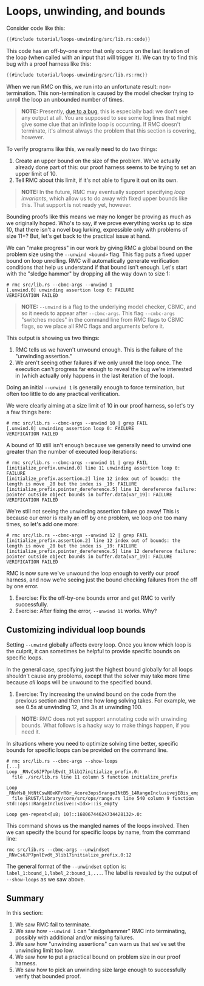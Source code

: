 # Loops, unwinding, and bounds

Consider code like this:

```rust
{{#include tutorial/loops-unwinding/src/lib.rs:code}}
```

This code has an off-by-one error that only occurs on the last iteration of the loop (when called with an input that will trigger it).
We can try to find this bug with a proof harness like this:

```rust
{{#include tutorial/loops-unwinding/src/lib.rs:rmc}}
```

When we run RMC on this, we run into an unfortunate result: non-termination.
This non-termination is caused by the model checker trying to unroll the loop an unbounded number of times.

> **NOTE:** Presently, [due to a bug](https://github.com/model-checking/rmc/issues/493), this is especially bad: we don't see any output at all.
> You are supposed to see some log lines that might give some clue that an infinite loop is occurring.
> If RMC doesn't terminate, it's almost always the problem that this section is covering, however.

To verify programs like this, we really need to do two things:

1. Create an upper bound on the size of the problem.
We've actually already done part of this: our proof harness seems to be trying to set an upper limit of 10.
2. Tell RMC about this limit, if it's not able to figure it out on its own.

> **NOTE:** In the future, RMC may eventually support specifying _loop invariants_, which allow us to do away with fixed upper bounds like this.
> That support is not ready yet, however.

Bounding proofs like this means we may no longer be proving as much as we originally hoped.
Who's to say, if we prove everything works up to size 10, that there isn't a novel bug lurking, expressible only with problems of size 11+?
But, let's get back to the practical issue at hand.

We can "make progress" in our work by giving RMC a global bound on the problem size using the `--unwind <bound>` flag.
This flag puts a fixed upper bound on loop unrolling.
RMC will automatically generate verification conditions that help us understand if that bound isn't enough.
Let's start with the "sledge hammer" by dropping all the way down to size 1:

```
# rmc src/lib.rs --cbmc-args --unwind 1
[.unwind.0] unwinding assertion loop 0: FAILURE
VERIFICATION FAILED
```

> **NOTE:** `--unwind` is a flag to the underlying model checker, CBMC, and so it needs to appear after `--cbmc-args`.
> This flag `--cmbc-args` "switches modes" in the command line from RMC flags to CBMC flags, so we place all RMC flags and arguments before it.

This output is showing us two things:

1. RMC tells us we haven't unwound enough. This is the failure of the "unwinding assertion."
2. We aren't seeing other failures if we only unroll the loop once.
The execution can't progress far enough to reveal the bug we're interested in (which actually only happens in the last iteration of the loop).

Doing an initial `--unwind 1` is generally enough to force termination, but often too little to do any practical verification.

We were clearly aiming at a size limit of 10 in our proof harness, so let's try a few things here:

```
# rmc src/lib.rs --cbmc-args --unwind 10 | grep FAIL
[.unwind.0] unwinding assertion loop 0: FAILURE
VERIFICATION FAILED
```

A bound of 10 still isn't enough because we generally need to unwind one greater than the number of executed loop iterations:

```
# rmc src/lib.rs --cbmc-args --unwind 11 | grep FAIL
[initialize_prefix.unwind.0] line 11 unwinding assertion loop 0: FAILURE
[initialize_prefix.assertion.2] line 12 index out of bounds: the length is move _20 but the index is _19: FAILURE
[initialize_prefix.pointer_dereference.5] line 12 dereference failure: pointer outside object bounds in buffer.data[var_19]: FAILURE
VERIFICATION FAILED
```

We're still not seeing the unwinding assertion failure go away!
This is because our error is really an off by one problem, we loop one too many times, so let's add one more:

```
# rmc src/lib.rs --cbmc-args --unwind 12 | grep FAIL
[initialize_prefix.assertion.2] line 12 index out of bounds: the length is move _20 but the index is _19: FAILURE
[initialize_prefix.pointer_dereference.5] line 12 dereference failure: pointer outside object bounds in buffer.data[var_19]: FAILURE
VERIFICATION FAILED
```

RMC is now sure we've unwound the loop enough to verify our proof harness, and now we're seeing just the bound checking failures from the off by one error.

1. Exercise: Fix the off-by-one bounds error and get RMC to verify successfully.
2. Exercise: After fixing the error, `--unwind 11` works. Why?

## Customizing individual loop bounds

Setting `--unwind` globally affects every loop.
Once you know which loop is the culprit, it can sometimes be helpful to provide specific bounds on specific loops.

In the general case, specifying just the highest bound globally for all loops shouldn't cause any problems, except that the solver may take more time because _all_ loops will be unwound to the specified bound.

1. Exercise: Try increasing the unwind bound on the code from the previous section and then time how long solving takes.
For example, we see 0.5s at unwinding 12, and 3s at unwinding 100.

> **NOTE:** RMC does not yet support annotating code with unwinding bounds.
> What follows is a hacky way to make things happen, if you need it.

In situations where you need to optimize solving time better, specific bounds for specific loops can be provided on the command line.

```
# rmc src/lib.rs --cbmc-args --show-loops
[...]
Loop _RNvCs6JP7pnlEvdt_3lib17initialize_prefix.0:
  file ./src/lib.rs line 11 column 5 function initialize_prefix

Loop _RNvMs8_NtNtCswN0xKFrR8r_4core3ops5rangeINtB5_14RangeInclusivejE8is_emptyCs6JP7pnlEvdt_3lib.0:
  file $RUST/library/core/src/ops/range.rs line 540 column 9 function std::ops::RangeInclusive::<Idx>::is_empty

Loop gen-repeat<[u8; 10]::16806744624734428132>.0:
```

This command shows us the mangled names of the loops involved.
Then we can specify the bound for specific loops by name, from the command line:

```
rmc src/lib.rs --cbmc-args --unwindset _RNvCs6JP7pnlEvdt_3lib17initialize_prefix.0:12
```

The general format of the `--unwindset` option is: `label_1:bound_1,label_2:bound_1,...`.
The label is revealed by the output of `--show-loops` as we saw above.

## Summary

In this section:

1. We saw RMC fail to terminate.
2. We saw how `--unwind 1` can "sledgehammer" RMC into terminating, possibly with additional and/or missing failures.
3. We saw how "unwinding assertions" can warn us that we've set the unwinding limit too low.
4. We saw how to put a practical bound on problem size in our proof harness.
5. We saw how to pick an unwinding size large enough to successfully verify that bounded proof.
